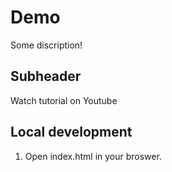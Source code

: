 # Demo

Some discription!

## Subheader

Watch tutorial on Youtube

## Local development

1. Open index.html in your broswer.
